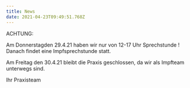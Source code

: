 ```yaml
---
title: News
date: 2021-04-23T09:49:51.768Z
---
```

ACHTUNG:

Am Donnerstagden 29.4.21 haben wir nur von 12-17 Uhr Sprechstunde ! Danach findet eine Impfsprechstunde statt.

Am Freitag den 30.4.21 bleibt die Praxis geschlossen, da wir als Impfteam unterwegs sind.

Ihr Praxisteam
